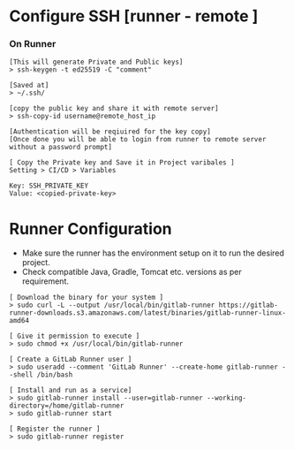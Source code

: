 # Configure SSH [runner - remote ]

### On Runner
```
[This will generate Private and Public keys]
> ssh-keygen -t ed25519 -C "comment"

[Saved at]
> ~/.ssh/

[copy the public key and share it with remote server]
> ssh-copy-id username@remote_host_ip

[Authentication will be reqiuired for the key copy]
[Once done you will be able to login from runner to remote server without a password prompt]

[ Copy the Private key and Save it in Project varibales ]
Setting > CI/CD > Variables

Key: SSH_PRIVATE_KEY
Value: <copied-private-key>

```

# Runner Configuration

- Make sure the runner has the environment setup on it to run the desired project.
- Check compatible Java, Gradle, Tomcat etc. versions as per requirement. 

```
[ Download the binary for your system ]
> sudo curl -L --output /usr/local/bin/gitlab-runner https://gitlab-runner-downloads.s3.amazonaws.com/latest/binaries/gitlab-runner-linux-amd64

[ Give it permission to execute ]
> sudo chmod +x /usr/local/bin/gitlab-runner

[ Create a GitLab Runner user ]
> sudo useradd --comment 'GitLab Runner' --create-home gitlab-runner --shell /bin/bash

[ Install and run as a service]
> sudo gitlab-runner install --user=gitlab-runner --working-directory=/home/gitlab-runner
> sudo gitlab-runner start

[ Register the runner ]
> sudo gitlab-runner register

```